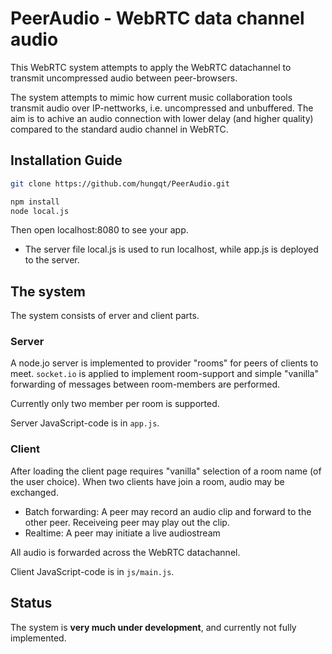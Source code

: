 # PeerAudio - WebRTC data channel audio #

This WebRTC system attempts to apply the WebRTC datachannel to transmit uncompressed audio between peer-browsers.

The system attempts to mimic how current music collaboration tools transmit audio over IP-nettworks, i.e. uncompressed and unbuffered. The aim is to achive an audio connection with lower delay (and higher quality) compared to the standard audio channel in WebRTC. 

## Installation Guide ##
```sh
git clone https://github.com/hungqt/PeerAudio.git

npm install
node local.js
```

Then open localhost:8080 to see your app. <br>

* The server file local.js is used to run localhost, while app.js is deployed to the server. 

## The system ##
The system consists of erver and client parts.

### Server ###
A node.jo server is implemented to provider "rooms" for peers of clients to meet. `socket.io` is applied to implement room-support and simple "vanilla" forwarding of messages between room-members are performed.

Currently only two member per room is supported.

Server JavaScript-code is in `app.js`.

### Client ###
After loading the client page requires "vanilla" selection of a room name (of the user choice). When two clients have join a room, audio may be exchanged.

  * Batch forwarding: A peer may record an audio clip and forward to the other peer. Receiveing peer may play out the clip.
  * Realtime: A peer may initiate a live audiostream
  
All audio is forwarded across the WebRTC datachannel.

Client JavaScript-code is in `js/main.js`.

## Status ##
  
The system is **very much under development**, and currently not fully implemented.
